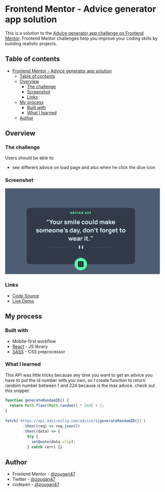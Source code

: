 # Frontend Mentor - Advice generator app solution

This is a solution to the [Advice generator app challenge on Frontend Mentor](https://www.frontendmentor.io/challenges/advice-generator-app-QdUG-13db). Frontend Mentor challenges help you improve your coding skills by building realistic projects.

## Table of contents

- [Frontend Mentor - Advice generator app solution](#frontend-mentor---advice-generator-app-solution)
  - [Table of contents](#table-of-contents)
  - [Overview](#overview)
    - [The challenge](#the-challenge)
    - [Screenshot](#screenshot)
    - [Links](#links)
  - [My process](#my-process)
    - [Built with](#built-with)
    - [What I learned](#what-i-learned)
  - [Author](#author)

## Overview

### The challenge

Users should be able to:

- see different advice on load page and also when he click the dice icon

### Screenshot

![](./src/img/screenshot.png)

### Links

- [Code Source]()
- [Live Demo]()

## My process

### Built with

- Mobile-first workflow
- [React](https://reactjs.org/) - JS library
- [SASS](https://sass-lang.com//) - CSS preprocessor

### What I learned

This API was little tricky because any time you want to get an advice you have to put the id number with you own, so I create function to return random number between 1 and 224 because is the max advice.
check out this snippet:

```js
function generateRandomID() {
  return Math.floor(Math.random() * 244) + 1;
}

fetch(`https://api.adviceslip.com/advice/${generateRandomID()}`)
        .then((req) => req.json())
        .then((data) => {
          try {
            setQuote(data.slip);
          } catch (err) {}
```

## Author

- Frontend Mentor - [@zougari47](https://www.frontendmentor.io/profile/zougari47)
- Twitter - [@zougari47](https://www.twitter.com/zougari47)
- codepen - [@zougari47](https://codepen.io/zougari47)
